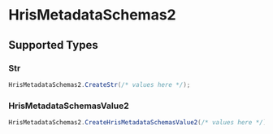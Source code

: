 # HrisMetadataSchemas2


## Supported Types

### Str

```csharp
HrisMetadataSchemas2.CreateStr(/* values here */);
```

### HrisMetadataSchemasValue2

```csharp
HrisMetadataSchemas2.CreateHrisMetadataSchemasValue2(/* values here */);
```
